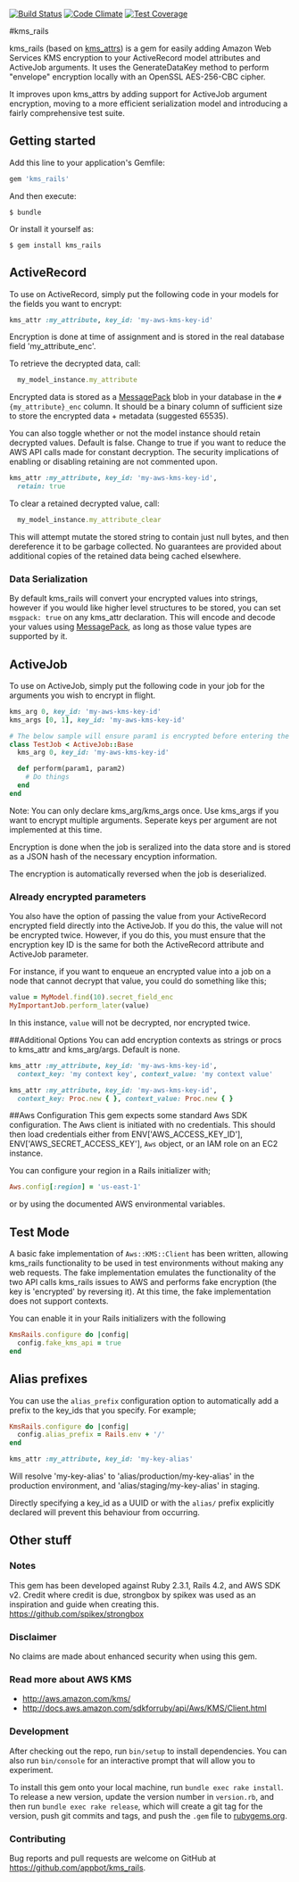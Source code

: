 [![Build Status](https://travis-ci.org/appbot/kms_rails.svg)](https://travis-ci.org/appbot/kms_rails)
[![Code Climate](https://codeclimate.com/github/appbot/kms_rails/badges/gpa.svg)](https://codeclimate.com/github/appbot/kms_rails) [![Test Coverage](https://codeclimate.com/github/appbot/kms_rails/badges/coverage.svg)](https://codeclimate.com/github/appbot/kms_rails/coverage)

#kms_rails

kms_rails (based on [kms_attrs](https://github.com/justinoue/kms_attrs)) is a gem for easily adding Amazon Web Services KMS encryption to your ActiveRecord model attributes and ActiveJob arguments. It uses the GenerateDataKey method to perform "envelope" encryption locally with an OpenSSL AES-256-CBC cipher.

It improves upon kms_attrs by adding support for ActiveJob argument encryption, moving to a more efficient serialization model and introducing a fairly comprehensive test suite.

## Getting started

Add this line to your application's Gemfile:

```ruby
gem 'kms_rails'
```

And then execute:

    $ bundle

Or install it yourself as:

    $ gem install kms_rails

## ActiveRecord

To use on ActiveRecord, simply put the following code in your models for the fields you want to encrypt:
```ruby
kms_attr :my_attribute, key_id: 'my-aws-kms-key-id'
```
Encryption is done at time of assignment and is stored in the real database field 'my_attribute_enc'.

To retrieve the decrypted data, call:
```ruby
  my_model_instance.my_attribute
```

Encrypted data is stored as a [MessagePack](https://github.com/msgpack/msgpack-ruby) blob in your database in the `#{my_attribute}_enc` column. It should be a binary column of sufficient size to store the encrypted data + metadata (suggested 65535).

You can also toggle whether or not the model instance should retain decrypted values. Default is false. Change to true if you want to reduce the AWS API calls made for constant decryption. The security implications of enabling or disabling retaining are not commented upon.
```ruby
kms_attr :my_attribute, key_id: 'my-aws-kms-key-id',
  retain: true
```

To clear a retained decrypted value, call:
```ruby
  my_model_instance.my_attribute_clear
```

This will attempt mutate the stored string to contain just null bytes, and then dereference it to be garbage collected. No guarantees are provided about additional copies of the retained data being cached elsewhere.

### Data Serialization

By default kms_rails will convert your encrypted values into strings, however if you would like higher level structures to be stored, you can set `msgpack: true` on any kms_attr declaration. This will encode and decode your values using [MessagePack](https://github.com/msgpack/msgpack-ruby), as long as those value types are supported by it.

## ActiveJob

To use on ActiveJob, simply put the following code in your job for the arguments you wish to encrypt in flight.
```ruby
kms_arg 0, key_id: 'my-aws-kms-key-id'
kms_args [0, 1], key_id: 'my-aws-kms-key-id'

# The below sample will ensure param1 is encrypted before entering the job store
class TestJob < ActiveJob::Base
  kms_arg 0, key_id: 'my-aws-kms-key-id'

  def perform(param1, param2)
    # Do things
  end
end
```

Note: You can only declare kms_arg/kms_args once. Use kms_args if you want to encrypt multiple arguments. Seperate keys per argument are not implemented at this time.

Encryption is done when the job is seralized into the data store and is stored as a JSON hash of the necessary encyption information.

The encryption is automatically reversed when the job is deserialized.

### Already encrypted parameters

You also have the option of passing the value from your ActiveRecord encrypted field directly into the ActiveJob. If you do this, the value will not be encrypted twice. However, if you do this, you must ensure that the encryption key ID is the same for both the ActiveRecord attribute and ActiveJob parameter.

For instance, if you want to enqueue an encrypted value into a job on a node that cannot decrypt that value, you could do something like this;

```ruby
value = MyModel.find(10).secret_field_enc
MyImportantJob.perform_later(value)
```

In this instance, `value` will not be decrypted, nor encrypted twice.

##Additional Options
You can add encryption contexts as strings or procs to kms_attr and kms_arg/args. Default is none.
```ruby
kms_attr :my_attribute, key_id: 'my-aws-kms-key-id',
  context_key: 'my context key', context_value: 'my context value'

kms_attr :my_attribute, key_id: 'my-aws-kms-key-id',
  context_key: Proc.new { }, context_value: Proc.new { }
```

##Aws Configuration
This gem expects some standard Aws SDK configuration. The Aws client is initiated with no credentials. This should then load credentials either from ENV['AWS_ACCESS_KEY_ID'], ENV['AWS_SECRET_ACCESS_KEY'], `Aws` object, or an IAM role on an EC2 instance.

You can configure your region in a Rails initializer with;
```ruby
Aws.config[:region] = 'us-east-1'
```

or by using the documented AWS environmental variables.

## Test Mode

A basic fake implementation of `Aws::KMS::Client` has been written, allowing kms_rails functionality to be used in test environments without making any web requests. The fake implementation emulates the functionality of the two API calls kms_rails issues to AWS and performs fake encryption (the key is 'encrypted' by reversing it). At this time, the fake implementation does not support contexts.

You can enable it in your Rails initializers with the following
```ruby
KmsRails.configure do |config|
  config.fake_kms_api = true
end
```

## Alias prefixes

You can use the `alias_prefix` configuration option to automatically add a prefix to the key_ids that you specify. For example;

```ruby
KmsRails.configure do |config|
  config.alias_prefix = Rails.env + '/'
end

kms_attr :my_attribute, key_id: 'my-key-alias'
```

Will resolve 'my-key-alias' to 'alias/production/my-key-alias' in the production environment, and 'alias/staging/my-key-alias' in staging.

Directly specifying a key_id as a UUID or with the `alias/` prefix explicitly declared will prevent this behaviour from occurring.

## Other stuff

### Notes
This gem has been developed against Ruby 2.3.1, Rails 4.2, and AWS SDK v2. Credit where credit is due, strongbox by spikex was used as an inspiration and guide when creating this. https://github.com/spikex/strongbox

### Disclaimer
No claims are made about enhanced security when using this gem.

### Read more about AWS KMS
* http://aws.amazon.com/kms/
* http://docs.aws.amazon.com/sdkforruby/api/Aws/KMS/Client.html

### Development

After checking out the repo, run `bin/setup` to install dependencies. You can also run `bin/console` for an interactive prompt that will allow you to experiment.

To install this gem onto your local machine, run `bundle exec rake install`. To release a new version, update the version number in `version.rb`, and then run `bundle exec rake release`, which will create a git tag for the version, push git commits and tags, and push the `.gem` file to [rubygems.org](https://rubygems.org).

### Contributing

Bug reports and pull requests are welcome on GitHub at https://github.com/appbot/kms_rails.
